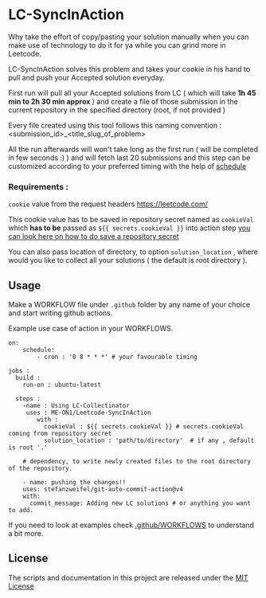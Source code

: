# LC-SyncInAction

Why take the effort of copy/pasting your solution manually when you can make use of technology to do it for ya while you can grind more in Leetcode. 

LC-SyncInAction solves this problem and takes your cookie in his hand to pull and push your Accepted solution everyday.

First run will pull all your Accepted solutions from LC ( which will take **1h 45 min to 2h 30 min approx** ) and create a file of those submission in the current repository in the specified directory (root, if not provided ) 

Every file created using this tool follows this naming convention : <submission_id>_<title_slug_of_problem> 

All the run afterwards will won't take long as the first run ( will be completed in few seconds :) ) and will fetch last 20 submissions and this step can be customized according to your preferred timing with the help of [schedule](https://docs.github.com/en/actions/reference/events-that-trigger-workflows#scheduled-events)

### Requirements : 

`cookie` value from the request headers  https://leetcode.com/<your-username> 

This cookie value has to be saved in repository secret named as `cookieVal` which **has to be** passed as `${{ secrets.cookieVal }}` into action step [you can look here on how to do save a repository secret](https://docs.github.com/en/actions/reference/encrypted-secrets#creating-encrypted-secrets-for-a-repository)

You can also pass location of directory, to option `solution_location` , where would you like to collect all your solutions ( the default is root directory ). 

## Usage

Make a WORKFLOW file under `.github` folder by any name of your choice and start writing github actions. 

Example use case of action in your WORKFLOWS.
    
    on: 
        schedule: 
            - cron : '0 8 * * *' # your favourable timing
    
    jobs : 
      build :
        run-on : ubuntu-latest 

      steps : 
        -name : Using LC-Collectinator
         uses : ME-ON1/Leetcode-SyncInAction
            with :
              cookieVal : ${{ secrets.cookieVal }} # secrets.cookieVal coming from repository secret    
              solution_location : 'path/to/directory'  # if any , default is root '.'
          
        # dependency, to write newly created files to the root directory of the repository.  
    
        - name: pushing the changes!!
        uses: stefanzweifel/git-auto-commit-action@v4
        with:
          commit_message: Adding new LC solutions # or anything you want to add.

If you need to look at examples check [.github/WORKFLOWS](https://github.com/ME-ON1/Leetcode-SyncInAction/tree/main/.github/WORKFLOWS) to understand a bit more.

## License

The scripts and documentation in this project are released under the [MIT License](https://github.com/ME-ON1/Leetcode-SyncInAction/blob/main/LICENSE)
  
  
